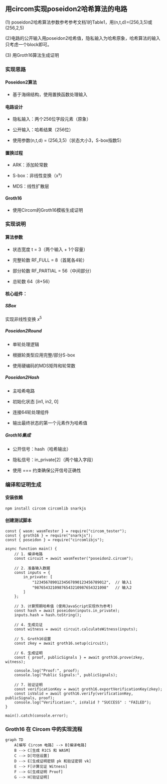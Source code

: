 ## 用circom实现poseidon2哈希算法的电路
(1) poseidon2哈希算法参数参考参考文档1的Table1，用(n,t,d)=(256,3,5)或(256,2,5)

(2)电路的公开输入用poseidon2哈希值，隐私输入为哈希原象，哈希算法的输入只考虑一个block即可。

(3) 用Groth16算法生成证明
### 实现思路
#### Poseidon2算法
* 基于海绵结构，使用置换函数处理输入

#### 电路设计

* 隐私输入：两个256位字段元素（原象）

* 公开输入：哈希结果（256位）

* 使用参数(n,t,d) = (256,3,5)（状态大小3，S-box指数5）

#### 置换过程

* ARK：添加轮常数

* S-box：非线性变换（x⁵）

* MDS：线性扩散层

#### Groth16
* 使用Circom的Groth16模板生成证明

### 实现说明
#### 算法参数

* 状态宽度 t = 3（两个输入 + 1个容量）

* 完整轮数 RF_FULL = 8（首尾各4轮）

* 部分轮数 RF_PARTIAL = 56（中间部分）

* 总轮数 64（8+56）

#### 核心组件：

##### SBox
实现非线性变换 $x^5$

##### Poseidon2Round
* 单轮处理逻辑
  
* 根据轮类型应用完整/部分S-box
  
* 使用硬编码的MDS矩阵和轮常数

##### Poseidon2Hash
* 主哈希电路

* 初始化状态 [in1, in2, 0]

* 连接64轮处理组件

* 输出最终状态的第一个元素作为哈希值

##### Groth16集成

* 公开信号：hash（哈希输出）

* 隐私信号：in_private[2]（两个输入字段）

* 使用 === 约束确保公开信号正确性

### 编译和证明生成
#### 安装依赖
```
npm install circom circomlib snarkjs
```
#### 创建测试脚本
```
const { wasm: wasmTester } = require("circom_tester");
const { groth16 } = require("snarkjs");
const { poseidon } = require("circomlibjs");

async function main() {
    // 1. 编译电路
    const circuit = await wasmTester("poseidon2.circom");
    
    // 2. 准备输入数据
    const inputs = {
        in_private: [
            "12345678901234567890123456789012",  // 输入1
            "98765432109876543210987654321098"   // 输入2
        ]
    };
    
    // 3. 计算预期哈希值 (使用JavaScript实现作为参考)
    const hash = await poseidon(inputs.in_private);
    inputs.hash = hash.toString();
    
    // 4. 生成见证
    const witness = await circuit.calculateWitness(inputs);
    
    // 5. Groth16设置
    const zkey = await groth16.setup(circuit);
    
    // 6. 生成证明
    const { proof, publicSignals } = await groth16.prove(zkey, witness);
    
    console.log("Proof:", proof);
    console.log("Public Signals:", publicSignals);
    
    // 7. 验证证明
    const verificationKey = await groth16.exportVerificationKey(zkey);
    const isValid = await groth16.verify(verificationKey, publicSignals, proof);
    console.log("Verification:", isValid ? "SUCCESS" : "FAILED");
}

main().catch(console.error);
```
### Groth16 在 Circom 中的实现流程
```
graph TD
    A[编写 Circom 电路] --> B[编译电路]
    B --> C[生成 R1CS 和 WASM]
    C --> D[可信设置]
    D --> E[生成证明密钥 pk 和验证密钥 vk]
    E --> F[计算见证 Witness]
    F --> G[生成证明 Proof]
    G --> H[验证证明]
```

